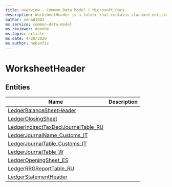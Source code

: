 ```yaml
---
title: overview - Common Data Model | Microsoft Docs
description: WorksheetHeader is a folder that contains standard entities related to the Common Data Model.
author: nenad1002
ms.service: common-data-model
ms.reviewer: deonhe
ms.topic: article
ms.date: 4/20/2020
ms.author: nebanfic
---
```


# WorksheetHeader


## Entities

|Name|Description|
|---|---|
|[LedgerBalanceSheetHeader](LedgerBalanceSheetHeader.md)||
|[LedgerClosingSheet](LedgerClosingSheet.md)||
|[LedgerIndirectTaxDeclJournalTable_RU](LedgerIndirectTaxDeclJournalTable_RU.md)||
|[LedgerJournalName_Customs_IT](LedgerJournalName_Customs_IT.md)||
|[LedgerJournalTable_Customs_IT](LedgerJournalTable_Customs_IT.md)||
|[LedgerJournalTable_W](LedgerJournalTable_W.md)||
|[LedgerOpeningSheet_ES](LedgerOpeningSheet_ES.md)||
|[LedgerRRGReportTable_RU](LedgerRRGReportTable_RU.md)||
|[LedgerStatementHeader](LedgerStatementHeader.md)||
